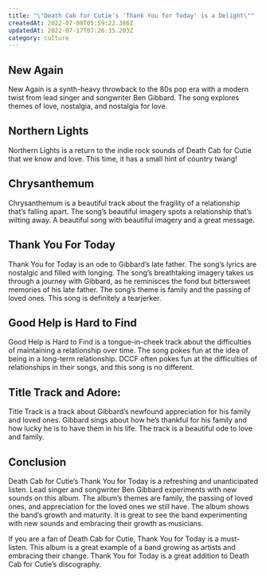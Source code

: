 ```yaml
---
title: "\"Death Cab for Cutie's 'Thank You for Today' is a Delight\""
createdAt: 2022-07-08T05:59:22.386Z
updatedAt: 2022-07-17T07:26:35.203Z
category: culture
---
```


## New Again

New Again is a synth-heavy throwback to the 80s pop era with a modern twist from lead singer and songwriter Ben Gibbard. The song explores themes of love, nostalgia, and nostalgia for love.

## Northern Lights

Northern Lights is a return to the indie rock sounds of Death Cab for Cutie that we know and love. This time, it has a small hint of country twang!

## Chrysanthemum

Chrysanthemum is a beautiful track about the fragility of a relationship that’s falling apart. 
The song’s beautiful imagery spots a relationship that’s wilting away.
A beautiful song with beautiful imagery and a great message.

## Thank You For Today

Thank You for Today is an ode to Gibbard’s late father. The song’s lyrics are nostalgic and filled with longing. The song’s breathtaking imagery takes us through a journey with Gibbard, as he reminisces the fond but bittersweet memories of his late father. 
The song’s theme is family and the passing of loved ones. This song is definitely a tearjerker.

## Good Help is Hard to Find

Good Help is Hard to Find is a tongue-in-cheek track about the difficulties of maintaining a relationship over time. The song pokes fun at the idea of being in a long-term relationship.
DCCF often pokes fun at the difficulties of relationships in their songs, and this song is no different.

## Title Track and Adore:

Title Track is a track about Gibbard’s newfound appreciation for his family and loved ones. Gibbard sings about how he’s thankful for his family and how lucky he is to have them in his life. 
The track is a beautiful ode to love and family.

## 

## Conclusion

Death Cab for Cutie’s Thank You for Today is a refreshing and unanticipated listen. Lead singer and songwriter Ben Gibbard experiments with new sounds on this album. The album’s themes are family, the passing of loved ones, and appreciation for the loved ones we still have. The album shows the band’s growth and maturity. It is great to see the band experimenting with new sounds and embracing their growth as musicians.

If you are a fan of Death Cab for Cutie, Thank You for Today is a must-listen. This album is a great example of a band growing as artists and embracing their change. Thank You for Today is a great addition to Death Cab for Cutie’s discography.
